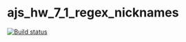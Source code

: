 # ajs_hw_7_1_regex_nicknames


[![Build status](https://ci.appveyor.com/api/projects/status/kubrs1222weh116t?svg=true)](https://ci.appveyor.com/project/VyacheslavBakashov/ajs-hw7-regex-nicknames)
